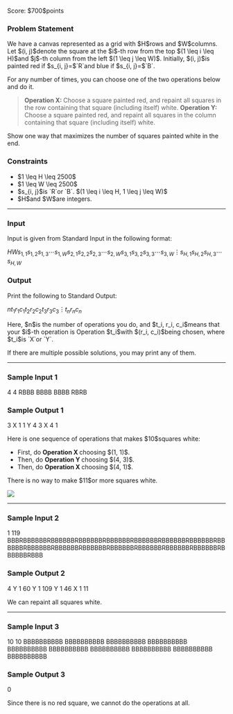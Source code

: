 
<div>

<span>

<span>

<p>
Score: $700$points
</p>

<div>

<section>

### **Problem Statement**

<p>
We have a canvas represented as a grid with $H$rows and $W$columns. Let $(i, j)$denote the square at the $i$-th row from the top $(1 \leq i \leq H)$and $j$-th column from the left $(1 \leq j \leq W)$. Initially, $(i, j)$is painted red if $s_{i, j}=$`R`and blue if $s_{i, j}=$`B`.
</p>

<p>
For any number of times, you can choose one of the two operations below and do it.
</p>

<blockquote>

<p>

<strong>
Operation X:
</strong>
Choose a square painted red, and repaint all squares in the row containing that square (including itself) white.


<strong>
Operation Y:
</strong>
Choose a square painted red, and repaint all squares in the column containing that square (including itself) white.
</p>

</blockquote>

<p>
Show one way that maximizes the number of squares painted white in the end.
</p>

</section>

</div>

<div>

<section>

### **Constraints**

<ul>

<li>
$1 \leq H \leq 2500$
</li>

<li>
$1 \leq W \leq 2500$
</li>

<li>
$s_{i, j}$is `R`or `B`. $(1 \leq i \leq H, 1 \leq j \leq W)$
</li>

<li>
$H$and $W$are integers.
</li>

</ul>

</section>

</div>

---

<div>

<div>

<section>

### **Input**

<p>
Input is given from Standard Input in the following format:
</p>

<div>

$H$$W$$s_{1, 1}$$s_{1, 2}$$s_{1, 3}$$\cdots$$s_{1, W}$$s_{2, 1}$$s_{2, 2}$$s_{2, 3}$$\cdots$$s_{2, W}$$s_{3, 1}$$s_{3, 2}$$s_{3, 3}$$\cdots$$s_{3, W}$$\vdots$$s_{H, 1}$$s_{H, 2}$$s_{H, 3}$$\cdots$$s_{H, W}$
</div>

</section>

</div>

<div>

<section>

### **Output**

<p>
Print the following to Standard Output:
</p>

<div>

$n$$t_1$$r_1$$c_1$$t_2$$r_2$$c_2$$t_3$$r_3$$c_3$$\vdots$$t_n$$r_n$$c_n$
</div>

<p>
Here, $n$is the number of operations you do, and $t_i, r_i, c_i$means that your $i$-th operation is Operation $t_i$with $(r_i, c_i)$being chosen, where $t_i$is `X`or `Y`.

If there are multiple possible solutions, you may print any of them.
</p>

</section>

</div>

</div>

---

<div>

<section>

### **Sample Input 1**

<div>

4 4
RBBB
BBBB
BBBB
RBRB

</div>

</section>

</div>

<div>

<section>

### **Sample Output 1**

<div>

3
X 1 1
Y 4 3
X 4 1

</div>

<p>
Here is one sequence of operations that makes $10$squares white:
</p>

<ul>

<li>
First, do 
<strong>
Operation X
</strong>
choosing $(1, 1)$.
</li>

<li>
Then, do 
<strong>
Operation Y
</strong>
choosing $(4, 3)$.
</li>

<li>
Then, do 
<strong>
Operation X
</strong>
choosing $(4, 1)$.
</li>

</ul>

<p>
There is no way to make $11$or more squares white.
</p>

<p>

<img src="https://img.atcoder.jp/arc119/b0fde87f879b9dc90ca8788945f21bf2.png">

</img>

</p>

</section>

</div>

---

<div>

<section>

### **Sample Input 2**

<div>

1 119
BBBRBBBBBBRBBBBBBRBBBBBBRBBBBBBRBBBBBBRBBBBBBRBBBBBBRBBBBBBRBBBBBBRBBBBBBRBBBBBBRBBBBBBRBBBBBBRBBBBBBRBBBBBBRBBBBBBRBBB

</div>

</section>

</div>

<div>

<section>

### **Sample Output 2**

<div>

4
Y 1 60
Y 1 109
Y 1 46
X 1 11

</div>

<p>
We can repaint all squares white.
</p>

</section>

</div>

---

<div>

<section>

### **Sample Input 3**

<div>

10 10
BBBBBBBBBB
BBBBBBBBBB
BBBBBBBBBB
BBBBBBBBBB
BBBBBBBBBB
BBBBBBBBBB
BBBBBBBBBB
BBBBBBBBBB
BBBBBBBBBB
BBBBBBBBBB

</div>

</section>

</div>

<div>

<section>

### **Sample Output 3**

<div>

0

</div>

<p>
Since there is no red square, we cannot do the operations at all.
</p>

</section>

</div>

</span>

</span>

</div>
